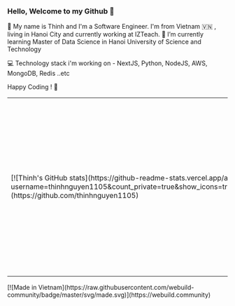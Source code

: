 ### Hello, Welcome to my Github 👋

🔭  My name is Thinh and I'm a Software Engineer. I'm from Vietnam  🇻🇳 , living in Hanoi City and currently working at IZTeach.  🌱 I’m currently learning Master of Data Science in Hanoi University of Science and Technology

💻  Technology stack i'm working on - NextJS, Python, NodeJS, AWS, MongoDB, Redis ..etc

Happy Coding ! 🤩

<table border="0">
 <tr>
    <td>
     [![Thinh's GitHub stats](https://github-readme-stats.vercel.app/api?username=thinhnguyen1105&count_private=true&show_icons=true&theme=github_dark)](https://github.com/thinhnguyen1105)
    </td>
    <td><a href="https://app.daily.dev/nickyiect"><img src="https://api.daily.dev/devcards/4bd0c1ac2e014a048322ed9148b544f9.png?r=iwd" width="400" alt="NickyIceT's Dev Card"/></a></td>
 </tr>
</table>
[![Made in Vietnam](https://raw.githubusercontent.com/webuild-community/badge/master/svg/made.svg)](https://webuild.community)



